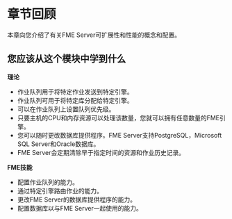 # 章节回顾

本章向您介绍了有关FME Server可扩展性和性能的概念和配置。

## 您应该从这个模块中学到什么

**理论**

* 作业队列用于将特定作业发送到特定引擎。
* 作业队列可用于将特定库分配给特定引擎。
* 可以在作业队列上设置队列优先级。
* 只要主机的CPU和内存资源可以处理该数量，您就可以拥有任意数量的FME引擎。
* 您可以随时更改数据库提供程序。FME Server支持PostgreSQL，Microsoft SQL Server和Oracle数据库。
* FME Server会定期清除早于指定时间的资源和作业历史记录。

**FME技能**

* 配置作业队列的能力。
* 通过特定引擎路由作业的能力。
* 更改FME Server的数据库提供程序的能力。
* 配置数据库以与FME Server一起使用的能力。

